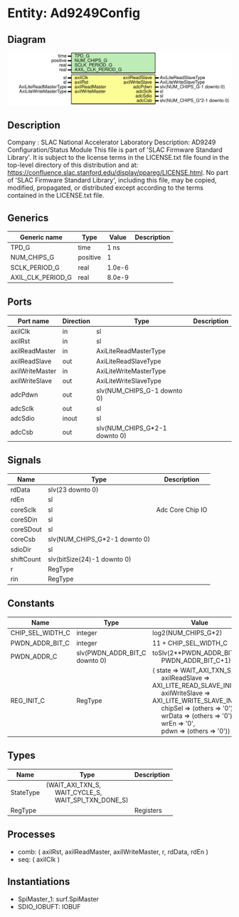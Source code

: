 # Entity: Ad9249Config

## Diagram

![Diagram](Ad9249Config.svg "Diagram")
## Description

Company    : SLAC National Accelerator Laboratory
Description: AD9249 Configuration/Status Module
This file is part of 'SLAC Firmware Standard Library'.
It is subject to the license terms in the LICENSE.txt file found in the
top-level directory of this distribution and at:
   https://confluence.slac.stanford.edu/display/ppareg/LICENSE.html.
No part of 'SLAC Firmware Standard Library', including this file,
may be copied, modified, propagated, or distributed except according to
the terms contained in the LICENSE.txt file.
## Generics

| Generic name      | Type     | Value  | Description |
| ----------------- | -------- | ------ | ----------- |
| TPD_G             | time     | 1 ns   |             |
| NUM_CHIPS_G       | positive | 1      |             |
| SCLK_PERIOD_G     | real     | 1.0e-6 |             |
| AXIL_CLK_PERIOD_G | real     | 8.0e-9 |             |
## Ports

| Port name       | Direction | Type                          | Description |
| --------------- | --------- | ----------------------------- | ----------- |
| axilClk         | in        | sl                            |             |
| axilRst         | in        | sl                            |             |
| axilReadMaster  | in        | AxiLiteReadMasterType         |             |
| axilReadSlave   | out       | AxiLiteReadSlaveType          |             |
| axilWriteMaster | in        | AxiLiteWriteMasterType        |             |
| axilWriteSlave  | out       | AxiLiteWriteSlaveType         |             |
| adcPdwn         | out       | slv(NUM_CHIPS_G-1 downto 0)   |             |
| adcSclk         | out       | sl                            |             |
| adcSdio         | inout     | sl                            |             |
| adcCsb          | out       | slv(NUM_CHIPS_G*2-1 downto 0) |             |
## Signals

| Name       | Type                          | Description      |
| ---------- | ----------------------------- | ---------------- |
| rdData     | slv(23 downto 0)              |                  |
| rdEn       | sl                            |                  |
| coreSclk   | sl                            | Adc Core Chip IO |
| coreSDin   | sl                            |                  |
| coreSDout  | sl                            |                  |
| coreCsb    | slv(NUM_CHIPS_G*2-1 downto 0) |                  |
| sdioDir    | sl                            |                  |
| shiftCount | slv(bitSize(24)-1 downto 0)   |                  |
| r          | RegType                       |                  |
| rin        | RegType                       |                  |
## Constants

| Name             | Type                          | Value                                                                                                                                                                                                                                                                                                                                                                                                                                                                                                                               | Description |
| ---------------- | ----------------------------- | ----------------------------------------------------------------------------------------------------------------------------------------------------------------------------------------------------------------------------------------------------------------------------------------------------------------------------------------------------------------------------------------------------------------------------------------------------------------------------------------------------------------------------------- | ----------- |
| CHIP_SEL_WIDTH_C | integer                       |  log2(NUM_CHIPS_G*2)                                                                                                                                                                                                                                                                                                                                                                                                                                                                                                                |             |
| PWDN_ADDR_BIT_C  | integer                       |  11 + CHIP_SEL_WIDTH_C                                                                                                                                                                                                                                                                                                                                                                                                                                                                                                              |             |
| PWDN_ADDR_C      | slv(PWDN_ADDR_BIT_C downto 0) |  toSlv(2**PWDN_ADDR_BIT_C,<br><span style="padding-left:20px"> PWDN_ADDR_BIT_C+1)                                                                                                                                                                                                                                                                                                                                                                                                                                                   |             |
| REG_INIT_C       | RegType                       |  (       state          => WAIT_AXI_TXN_S,<br><span style="padding-left:20px">       axilReadSlave  => AXI_LITE_READ_SLAVE_INIT_C,<br><span style="padding-left:20px">       axilWriteSlave => AXI_LITE_WRITE_SLAVE_INIT_C,<br><span style="padding-left:20px">       chipSel        => (others => '0'),<br><span style="padding-left:20px">       wrData         => (others => '0'),<br><span style="padding-left:20px">       wrEn           => '0',<br><span style="padding-left:20px">       pdwn           => (others => '0')) |             |
## Types

| Name      | Type                                                                                                                         | Description |
| --------- | ---------------------------------------------------------------------------------------------------------------------------- | ----------- |
| StateType | (WAIT_AXI_TXN_S,<br><span style="padding-left:20px"> WAIT_CYCLE_S,<br><span style="padding-left:20px"> WAIT_SPI_TXN_DONE_S)  |             |
| RegType   |                                                                                                                              | Registers   |
## Processes
- comb: ( axilRst, axilReadMaster, axilWriteMaster, r, rdData, rdEn )
- seq: ( axilClk )
## Instantiations

- SpiMaster_1: surf.SpiMaster
- SDIO_IOBUFT: IOBUF
